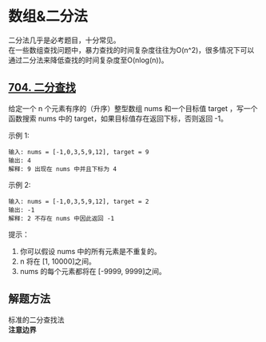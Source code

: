 # 数组&二分法
二分法几乎是必考题目，十分常见。  
在一些数组查找问题中，暴力查找的时间复杂度往往为O(n^2)，很多情况下可以通过二分法来降低查找的时间复杂度至O(nlog(n))。
## [704. 二分查找](https://leetcode-cn.com/problems/binary-search/)
给定一个 n 个元素有序的（升序）整型数组 nums 和一个目标值 target  ，写一个函数搜索 nums 中的 target，如果目标值存在返回下标，否则返回 -1。

示例 1:
```
输入: nums = [-1,0,3,5,9,12], target = 9  
输出: 4  
解释: 9 出现在 nums 中并且下标为 4  
```
示例 2:
```
输入: nums = [-1,0,3,5,9,12], target = 2  
输出: -1  
解释: 2 不存在 nums 中因此返回 -1  
```

提示：

1. 你可以假设 nums 中的所有元素是不重复的。
2. n 将在 [1, 10000]之间。
3. nums 的每个元素都将在 [-9999, 9999]之间。

## 解题方法
标准的二分查找法  
**注意边界**
